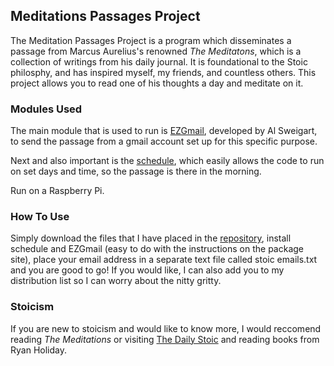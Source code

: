 ## Meditations Passages Project
The Meditation Passages Project is a program which disseminates a passage from Marcus Aurelius's renowned _The Meditatons_, which is a collection of writings from his daily journal. It is foundational to the Stoic philosphy, and has inspired myself, my friends, and countless others. This project allows you to read one of his thoughts a day and meditate on it.

### Modules Used
The main module that is used to run is [EZGmail](https://pypi.org/project/EZGmail/), developed by Al Sweigart, to send the passage from a gmail account set up for this specific purpose.

Next and also important is the [schedule](https://pypi.org/project/schedule/), which easily allows the code to run on set days and time, so the passage is there in the morning.

Run on a Raspberry Pi.

### How To Use
Simply download the files that I have placed in the [repository](https://github.com/raiavincent/Meditations-Project), install schedule and EZGmail (easy to do with the instructions on the package site), place your email address in a separate text file called stoic emails.txt and you are good to go! If you would like, I can also add you to my distribution list so I can worry about the nitty gritty.

### Stoicism
If you are new to stoicism and would like to know more, I would reccomend reading _The Meditations_ or visiting [The Daily Stoic](https://dailystoic.com/) and reading books from Ryan Holiday.
